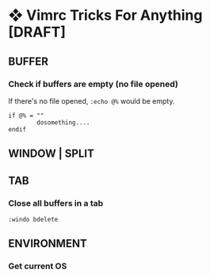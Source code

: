 #  ❖ Vimrc Tricks For Anything [DRAFT]


## BUFFER

### Check if buffers are empty (no file opened)
If there's no file opened, `:echo @%` would be empty.
```vim
if @% = ""                               
        dosomething....
endif     
```

## WINDOW | SPLIT


## TAB

### Close all buffers in a tab

```vim
:windo bdelete
```


## ENVIRONMENT


### Get current OS

```vim

```
